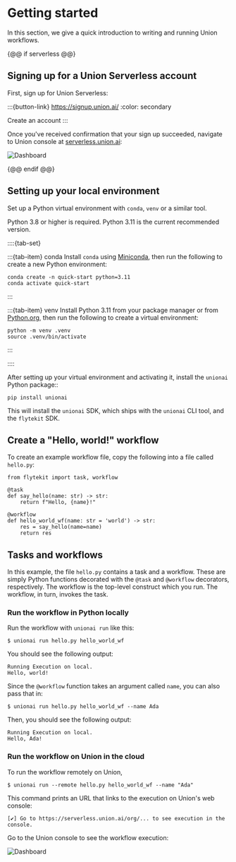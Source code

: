 # Getting started

In this section, we give a quick introduction to writing and running Union workflows.

{@@ if serverless @@}

## Signing up for a Union Serverless account

First, sign up for Union Serverless:

:::{button-link} https://signup.union.ai/
:color: secondary

Create an account
:::

Once you've received confirmation that your sign up succeeded, navigate to
Union console at [serverless.union.ai](https://serverless.union.ai):

![Dashboard](/_static/images/dashboard.png)

{@@ endif @@}

## Setting up your local environment

Set up a Python virtual environment with `conda`, `venv` or a similar tool.

Python 3.8 or higher is required. Python 3.11 is the current recommended version.

::::{tab-set}

:::{tab-item} conda
Install `conda` using [Miniconda](https://docs.anaconda.com/free/miniconda/index.html), then run the following to create
a new Python environment:

```{code-block} shell
conda create -n quick-start python=3.11
conda activate quick-start
```
:::

:::{tab-item} venv
Install Python 3.11 from your package manager or from [Python.org](https://www.python.org/downloads/), then run the following to create a virtual environment:

```{code-block} shell
python -m venv .venv
source .venv/bin/activate
```
:::

::::

After setting up your virtual environment and activating it, install the `unionai` Python package::

```{code-block} shell
pip install unionai
```

This will install the `unionai` SDK, which ships with the `unionai` CLI tool,
and the `flytekit` SDK.

## Create a "Hello, world!" workflow

To create an example workflow file, copy the following into a file called `hello.py`:

```{code-block} python
from flytekit import task, workflow

@task
def say_hello(name: str) -> str:
    return f"Hello, {name}!"

@workflow
def hello_world_wf(name: str = 'world') -> str:
    res = say_hello(name=name)
    return res
```

## Tasks and workflows

In this example, the file `hello.py` contains a task and a workflow.
These are simply Python functions decorated with the `@task` and `@workflow` decorators, respectively.
The workflow is the top-level construct which you run. The workflow, in turn, invokes the task.

### Run the workflow in Python locally

Run the workflow with `unionai run` like this:

```{code-block} shell
$ unionai run hello.py hello_world_wf
```

You should see the following output:

```{code-block} shell
Running Execution on local.
Hello, world!
```

Since the `@workflow` function takes an argument called `name`, you can also pass that in:

```{code-block} shell
$ unionai run hello.py hello_world_wf --name Ada
```

Then, you should see the following output:

```{code-block} shell
Running Execution on local.
Hello, Ada!
```

### Run the workflow on Union in the cloud

To run the workflow remotely on Union,

```{code-block} shell
$ unionai run --remote hello.py hello_world_wf --name "Ada"
```

This command prints an URL that links to the execution on Union's web console:

```{code-block} shell
[✔] Go to https://serverless.union.ai/org/... to see execution in the console.
```

Go to the Union console to see the workflow execution:

![Dashboard](/_static/images/first-execution.png)
